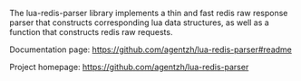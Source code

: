 <!---
    @title         Lua Redis Parser Library
    @creator       Yichun Zhang
    @created       2011-08-11 02:10 GMT
    @modifier      Yichun Zhang
    @modifier_link yichun-zhang
    @modified      2013-10-17 23:35 GMT
    @changes       4
--->

The lua-redis-parser library implements a thin and fast redis raw response parser
that constructs corresponding lua data structures, as well as a function that
constructs redis raw requests.

Documentation page: https://github.com/agentzh/lua-redis-parser#readme

Project homepage: https://github.com/agentzh/lua-redis-parser
